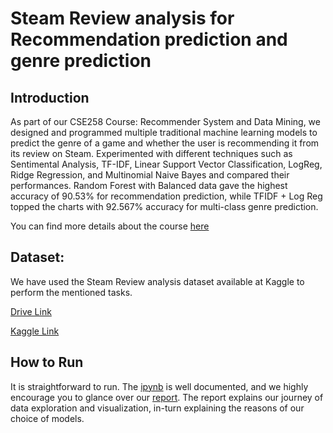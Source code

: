 # Steam Review analysis for Recommendation prediction and genre prediction


## Introduction
As part of our CSE258 Course: Recommender System and Data Mining, we designed and programmed multiple traditional machine learning models to predict the genre of a game and whether the user is recommending it from its review on Steam. Experimented with different techniques such as Sentimental Analysis, TF-IDF, Linear Support Vector Classification, LogReg, Ridge Regression, and Multinomial Naive Bayes and compared their performances. Random Forest with Balanced data gave the highest accuracy of 90.53% for recommendation prediction, while TFIDF + Log Reg topped the charts with 92.567% accuracy for multi-class genre prediction.

You can find more details about the course [here](https://github.com/JayJhaveri1906/Recommender-System-using-Collaborative-Filtering)


## Dataset:
We have used the Steam Review analysis dataset available at Kaggle to perform the mentioned tasks.

[Drive Link](https://drive.google.com/file/d/1RIXMLtdxahn-lEvgH4q0cy4niJdbPI3t/view?usp=share_link)

[Kaggle Link](https://www.kaggle.com/datasets/luthfim/steam-reviews-dataset)


## How to Run
It is straightforward to run. The [ipynb](https://github.com/JayJhaveri1906/Recommendation-and-Genre-Prediction/blob/main/CSE258_ass2.ipynb) is well documented, and we highly encourage you to glance over our [report](https://github.com/JayJhaveri1906/Recommendation-and-Genre-Prediction/blob/main/Steam_Project_Report.pdf). The report explains our journey of data exploration and visualization, in-turn explaining the reasons of our choice of models.